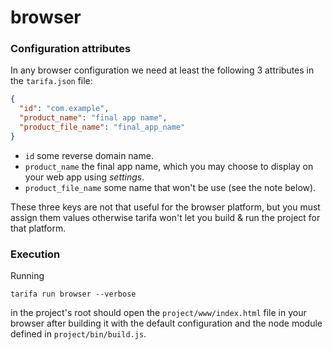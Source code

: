 # browser

### Configuration attributes

In any browser configuration we need at least the following 3 attributes in the `tarifa.json`
file:

``` json
{
  "id": "com.example",
  "product_name": "final app name",
  "product_file_name": "final_app_name"
}
```

* `id` some reverse domain name.
* `product_name` the final app name, which you may choose to display on your web app using *settings*.
* `product_file_name` some name that won't be use (see the note below).

These three keys are not that useful for the browser platform, but you must assign them values
otherwise tarifa won't let you build & run the project for that platform.

### Execution

Running

```
tarifa run browser --verbose
```

in the project's root should open the `project/www/index.html` file in your browser
after building it with the default configuration and the node module defined in
`project/bin/build.js`.
